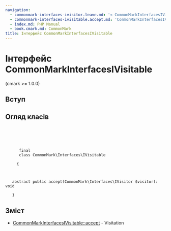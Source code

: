 ```yaml
---
navigation:
  - commonmark-interfaces-ivisitor.leave.md: '« CommonMarkInterfacesIVisitor::leave'
  - commonmark-interfaces-ivisitable.accept.md: 'CommonMarkInterfacesIVisitable::accept »'
  - index.md: PHP Manual
  - book.cmark.md: CommonMark
title: Інтерфейс CommonMarkInterfacesIVisitable
---
```

# Інтерфейс CommonMarkInterfacesIVisitable

(cmark >= 1.0.0)

## Вступ

## Огляд класів

```classsynopsis



    
     
      final
      class CommonMark\Interfaces\IVisitable
     
     {


    
   abstract public accept(CommonMark\Interfaces\IVisitor $visitor): void

   }
```

## Зміст

-   [CommonMarkInterfacesIVisitable::accept](commonmark-interfaces-ivisitable.accept.md) - Visitation
